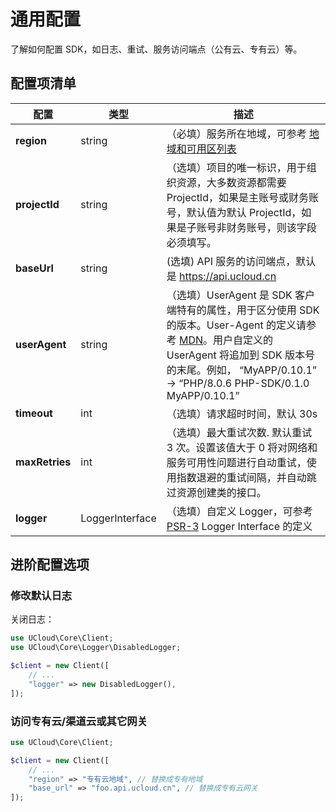 

# 通用配置

了解如何配置 SDK，如日志、重试、服务访问端点（公有云、专有云）等。

## 配置项清单

| 配置            | 类型 | 描述                                                         |
| --------------- | ---- | ------------------------------------------------------------ |
| **region**      | string  | （必填）服务所在地域，可参考 [地域和可用区列表](https://docs.ucloud.cn/api/summary/regionlist) |
| **projectId**  | string  | （选填）项目的唯一标识，用于组织资源，大多数资源都需要 ProjectId，如果是主账号或财务账号，默认值为默认 ProjectId，如果是子账号非财务账号，则该字段必须填写。 |
| **baseUrl**    | string  |  (选填) API 服务的访问端点，默认是 https://api.ucloud.cn                            |
| **userAgent**  | string  | （选填）UserAgent 是 SDK 客户端特有的属性，用于区分使用 SDK 的版本。User-Agent 的定义请参考 [MDN](https://developer.mozilla.org/en-US/docs/Web/HTTP/Headers/User-Agent)。用户自定义的 UserAgent 将追加到 SDK 版本号的末尾。例如， “MyAPP/0.10.1” -> “PHP/8.0.6 PHP-SDK/0.1.0 MyAPP/0.10.1” |
| **timeout**     | int  | （选填）请求超时时间，默认 30s                               |
| **maxRetries** | int  | （选填）最大重试次数. 默认重试 3 次。设置该值大于 0 将对网络和服务可用性问题进行自动重试，使用指数退避的重试间隔，并自动跳过资源创建类的接口。 |
| **logger**   | LoggerInterface  | （选填）自定义 Logger，可参考 [PSR-3](https://github.com/php-fig/fig-standards/blob/master/accepted/PSR-3-logger-interface.md) Logger Interface 的定义                |

## 进阶配置选项

### 修改默认日志

关闭日志：

```php
use UCloud\Core\Client;
use UCloud\Core\Logger\DisabledLogger;

$client = new Client([
    // ...
    "logger" => new DisabledLogger(),
]);
```

### 访问专有云/渠道云或其它网关

```php
use UCloud\Core\Client;

$client = new Client([
    // ...
    "region" => "专有云地域", // 替换成专有地域
    "base_url" => "foo.api.ucloud.cn", // 替换成专有云网关
]);
```
